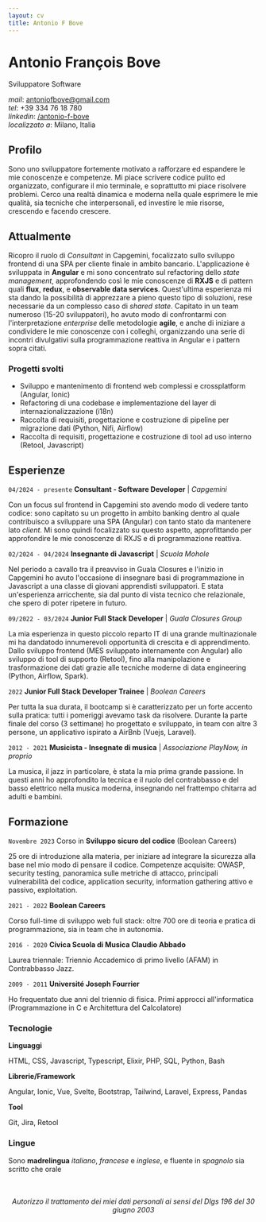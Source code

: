 ```yaml
---
layout: cv
title: Antonio F Bove
---
```


# Antonio François Bove

Sviluppatore Software

<div id="webaddress" class="contact-info">
    <!-- BUG: non manda la mail -->
    <!-- <ion-icon name="at-outline"></ion-icon> <a href="antoniofbove@gmail.com">antoniofbove@gmail.com</a> -->
    <!-- | <a href="http://en.wikipedia.org/wiki/Isaac_Newton">My wikipedia page</a> -->
    <!-- TODO: more contact info: location, tel, linkedin/github -->
    <!-- add icons -->
    <div><em>mail</em>: <a href="mailto:antoniofbove@gmail.com">antoniofbove@gmail.com</a></div>
    <div><em>tel</em>: +39 334 76 18 780</div>
    <div><em>linkedin</em>: <a href="https://www.linkedin.com/in/antonio-f-bove/">/antonio-f-bove</a></div>
    <!-- <div><em>github</em>: <a href="https://github.com/antonio-f-bove">/antonio-f-bove</a></div> -->
    <div><em>localizzato a</em>: Milano, Italia</div>

</div>

## Profilo

Sono uno sviluppatore fortemente motivato a rafforzare ed espandere le mie conoscenze e competenze. Mi piace scrivere codice pulito ed organizzato, configurare il mio terminale, e soprattutto mi piace risolvere problemi. 
Cerco una realtà dinamica e moderna nella quale esprimere le mie qualità, sia tecniche che interpersonali, ed investire le mie risorse, crescendo e facendo crescere.

## Attualmente

Ricopro il ruolo di *Consultant* in Capgemini, focalizzato sullo sviluppo frontend di una SPA per cliente finale in ambito bancario. L'applicazione è sviluppata in **Angular** e mi sono concentrato sul refactoring dello *state management*, approfondendo così le mie conoscenze di **RXJS** e di pattern quali **flux**, **redux**, e **observable data services**. Quest'ultima esperienza mi sta dando la possibilità di apprezzare a pieno questo tipo di soluzioni, rese necessarie da un complesso caso di *shared state*. 
Capitato in un team numeroso (15-20 sviluppatori), ho avuto modo di confrontarmi con l'interpretazione *enterprise* delle metodologie **agile**, e anche di iniziare a condividere le mie conoscenze con i colleghi, organizzando una serie di incontri divulgativi sulla programmazione reattiva in Angular e i pattern sopra citati.

### Progetti svolti

- Sviluppo e mantenimento di frontend web complessi e crossplatform (Angular, Ionic)
- Refactoring di una codebase e implementazione del layer di internazionalizzazione (i18n)
- Raccolta di requisiti, progettazione e costruzione di pipeline per migrazione dati (Python, Nifi, Airflow)
- Raccolta di requisiti, progettazione e costruzione di tool ad uso interno (Retool, Javascript)

## Esperienze

`04/2024 - presente`
**Consultant - Software Developer** | _Capgemini_

Con un focus sul frontend in Capgemini sto avendo modo di vedere tanto codice: sono capitato su un progetto in ambito banking dentro al quale contribuisco a sviluppare una SPA (Angular) con tanto stato da mantenere lato *client*. Mi sono quindi focalizzato su questo aspetto, approfittando per approfondire le mie conoscenze di RXJS e di programmazione reattiva. 

`02/2024 - 04/2024`
**Insegnante di Javascript** | _Scuola Mohole_

Nel periodo a cavallo tra il preavviso in Guala Closures e l'inizio in Capgemini ho avuto l'occasione di insegnare basi di programmazione in Javascript a una classe di giovani apprendisti sviluppatori. E stata un'esperienza arricchente, sia dal punto di vista tecnico che relazionale, che spero di poter ripetere in futuro. 

`09/2022 - 03/2024`
**Junior Full Stack Developer** | _Guala Closures Group_

La mia esperienza in questo piccolo reparto IT di una grande multinazionale mi ha dandatodo innumerevoli opportunità di crescita e di apprendimento. Dallo sviluppo frontend (MES sviluppato internamente con Angular) allo sviluppo di tool di supporto (Retool), fino alla manipolazione e trasformazione dei dati grazie alle tecniche moderne di data engineering (Python, Airflow, Spark). 

`2022`
**Junior Full Stack Developer Trainee** | _Boolean Careers_

Per tutta la sua durata, il bootcamp si è caratterizzato per un forte accento sulla pratica: tutti i pomeriggi avevamo task da risolvere. 
Durante la parte finale del corso (3 settimane) ho progettato e sviluppato, in team con altre 3 persone, un applicativo ispirato a AirBnb (Vuejs, Laravel). 

`2012 - 2021`
**Musicista - Insegnate di musica** | _Associazione PlayNow, in proprio_

La musica, il jazz in particolare, è stata la mia prima grande passione. In questi anni ho approfondito la tecnica e il ruolo del contrabbasso e del basso elettrico nella musica moderna, insegnando nel frattempo chitarra ad adulti e bambini. 

## Formazione

`Novembre 2023`
Corso in **Sviluppo sicuro del codice** (Boolean Careers)

25 ore di introduzione alla materia, per iniziare ad integrare la sicurezza alla base nel mio modo di pensare il codice. Competenze acquisite: OWASP, security testing, panoramica sulle metriche di attacco, principali vulnerabilità del codice, application security, information gathering attivo e passivo, exploitation. 

`2021 - 2022`
**Boolean Careers**

Corso full-time di sviluppo web full stack: oltre 700 ore di teoria e pratica di programmazione, sia in team che in autonomia. 

`2016 - 2020`
**Civica Scuola di Musica Claudio Abbado**

Laurea triennale: Triennio Accademico di primo livello (AFAM) in Contrabbasso Jazz. 

`2009 - 2011`
**Université Joseph Fourrier**

Ho frequentato due anni del triennio di fisica. Primi approcci all'informatica (Programmazione in C e Architettura del Calcolatore)

### Tecnologie

**Linguaggi**

HTML, CSS, Javascript, Typescript, Elixir, PHP, SQL, Python, Bash

**Librerie/Framework**

Angular, Ionic, Vue, Svelte, Bootstrap, Tailwind, Laravel, Express, Pandas

**Tool**

Git, Jira, Retool

### Lingue

Sono **madrelingua** *italiano*, *francese* e *inglese*, e fluente in *spagnolo* sia scritto che orale

<div style="text-align: center; margin-top: 3rem; font-style: italic;">
Autorizzo il trattamento dei miei dati personali ai sensi del Dlgs 196 del 30 giugno 2003
</div>
